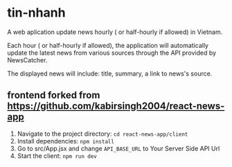 # tin-nhanh
A web aplication update news hourly ( or half-hourly if allowed) in Vietnam.

Each hour ( or half-hourly if allowed), the application will automatically update the latest news from various sources through the API provided by NewsCatcher.

The displayed news will include: title, summary, a link to news's source.


## frontend forked from https://github.com/kabirsingh2004/react-news-app
1. Navigate to the project directory: `cd react-news-app/client`
2. Install dependencies: `npm install`
3. Go to src/App.jsx and change `API_BASE_URL` to Your Server Side API Url
4. Start the client: `npm run dev`